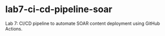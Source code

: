 # lab7-ci-cd-pipeline-soar
Lab 7: CI/CD pipeline to automate SOAR content deployment using GitHub Actions.
